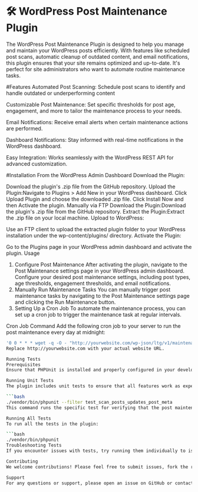 # 🛠️ WordPress Post Maintenance Plugin #

The WordPress Post Maintenance Plugin is designed to help you manage and maintain your WordPress posts efficiently. With features like scheduled post scans, automatic cleanup of outdated content, and email notifications, this plugin ensures that your site remains optimized and up-to-date. It's perfect for site administrators who want to automate routine maintenance tasks.

#Features
 Automated Post Scanning: Schedule post scans to identify and handle outdated or underperforming content
 
 Customizable Post Maintenance: Set specific thresholds for post age, engagement, and more to tailor the maintenance process to your needs.
 
 Email Notifications: Receive email alerts when certain maintenance actions are performed.
 
 Dashboard Notifications: Stay informed with real-time notifications in the WordPress dashboard.
 
 Easy Integration: Works seamlessly with the WordPress REST API for advanced customization.

#Installation
From the WordPress Admin Dashboard
Download the Plugin:

Download the plugin's .zip file from the GitHub repository.
 Upload the Plugin:Navigate to Plugins > Add New in your WordPress dashboard.
Click Upload Plugin and choose the downloaded .zip file.
Click Install Now and then Activate the plugin.
Manually via FTP
 Download the Plugin:Download the plugin's .zip file from the GitHub repository.
Extract the Plugin:Extract the .zip file on your local machine.
Upload to WordPress:

Use an FTP client to upload the extracted plugin folder to your WordPress installation under the wp-content/plugins/ directory.
Activate the Plugin:

Go to the Plugins page in your WordPress admin dashboard and activate the plugin.
Usage
1. Configure Post Maintenance
After activating the plugin, navigate to the Post Maintenance settings page in your WordPress admin dashboard.
Configure your desired post maintenance settings, including post types, age thresholds, engagement thresholds, and email notifications.
2. Manually Run Maintenance Tasks
You can manually trigger post maintenance tasks by navigating to the Post Maintenance settings page and clicking the Run Maintenance button.
3. Setting Up a Cron Job
To automate the maintenance process, you can set up a cron job to trigger the maintenance task at regular intervals.

Cron Job Command
Add the following cron job to your server to run the post maintenance every day at midnight:
```bash
'0 0 * * * wget -q -O - "http://yourwebsite.com/wp-json/ltg/v1/maintenance/scan-posts" >/dev/null 2>&1'
Replace http://yourwebsite.com with your actual website URL.

Running Tests
Prerequisites
Ensure that PHPUnit is installed and properly configured in your development environment.

Running Unit Tests
The plugin includes unit tests to ensure that all features work as expected. You can run these tests using the following command:

```bash
./vendor/bin/phpunit --filter test_scan_posts_updates_post_meta
This command runs the specific test for verifying that the post maintenance feature updates the ltg_test_last_scan post meta correctly. You can run other tests by specifying the appropriate filter.

Running All Tests
To run all the tests in the plugin:

```bash
./vendor/bin/phpunit
Troubleshooting Tests
If you encounter issues with tests, try running them individually to isolate problems, as described above. Make sure your test environment closely mirrors your production environment.

Contributing
We welcome contributions! Please feel free to submit issues, fork the repository, and send pull requests.

Support
For any questions or support, please open an issue on GitHub or contact us at labannjoroge8292@gmail.com.

